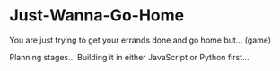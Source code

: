 # Just-Wanna-Go-Home
You are just trying to get your errands done and go home but... (game)

Planning stages...
Building it in either JavaScript or Python first...
